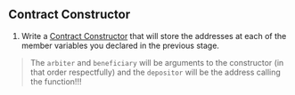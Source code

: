 ## Contract Constructor

1. Write a [Contract Constructor](?tab=details&scroll=Contract%20Constructor) that will store the addresses at each of the member variables you declared in the previous stage.
> The `arbiter` and `beneficiary` will be arguments to the constructor (in that order respectfully) and the `depositor` will be the address calling the function!!!
